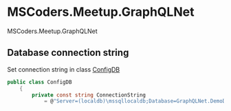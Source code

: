 # MSCoders.Meetup.GraphQLNet
MSCoders.Meetup.GraphQLNet

## Database connection string
Set connection string in class [ConfigDB](/MSCoders.Meetup.GraphQLNet/Meetup.GraphQLNet.DataAccess/ConfigDB.cs)

```csharp
public class ConfigDB
    {
        private const string ConnectionString
            = @"Server=(localdb)\mssqllocaldb;Database=GraphQLNet.DemoDB;Integrated Security=True;ConnectRetryCount=0";
```
